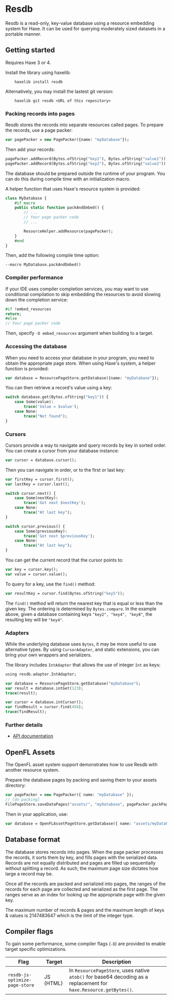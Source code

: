 Resdb
=====

Resdb is a read-only, key-value database using a resource embedding system for Haxe. It can be used for querying moderately sized datasets in a portable manner.


Getting started
---------------

Requires Haxe 3 or 4.

Install the library using haxelib:

        haxelib install resdb

Alternatively, you may install the lastest git version:

        haxelib git resdb <URL of this repository>


### Packing records into pages

Resdb stores the records into separate resources called pages. To prepare the records, use a page packer:

```haxe
var pagePacker = new PagePacker({name: "myDatabase"});
```

Then add your records:

```haxe
pagePacker.addRecord(Bytes.ofString("key1"), Bytes.ofString("value1"));
pagePacker.addRecord(Bytes.ofString("key2"), Bytes.ofString("value2"));
```

The database should be prepared outside the runtime of your program. You can do this during compile time with an initialization macro.

A helper function that uses Haxe's resource system is provided:

```haxe
class MyDatabase {
    #if macro
    public static function packAndEmbed() {
        // ...
        // Your page packer code
        // ...

        ResourceHelper.addResource(pagePacker);
    }
    #end
}
```

Then, add the following compile time option:

```
--macro MyDatabase.packAndEmbed()
```

### Compiler performance

If your IDE uses compiler completion services, you may want to use conditional compilation to skip embedding the resources to avoid slowing down the completion service:

```haxe
#if !embed_resources
return;
#else
// Your page packer code
```

Then, specify `-D embed_resources` argument when building to a target.


### Accessing the database

When you need to access your database in your program, you need to obtain the appropriate page store. When using Haxe's system, a helper function is provided:

```haxe
var database = ResourcePageStore.getDatabase({name: "myDatabase"});
```

You can then retrieve a record's value using a key:

```haxe
switch database.get(Bytes.ofString("key1")) {
    case Some(value):
        trace('Value = $value');
    case None:
        trace("Not found");
}
```

### Cursors

Cursors provide a way to navigate and query records by key in sorted order. You can create a cursor from your database instance:

```haxe
var cursor = database.cursor();
```

Then you can navigate in order, or to the first or last key:

```haxe
var firstKey = cursor.first();
var lastKey = cursor.last();

switch cursor.next() {
    case Some(nextKey):
        trace('Got next $nextKey');
    case None:
        trace("At last key");
}

switch cursor.previous() {
    case Some(previousKey):
        trace('Got next $previousKey');
    case None:
        trace("At last key");
}
```

You can get the current record that the cursor points to:

```haxe
var key = cursor.key();
var value = cursor.value();
```

To query for a key, use the `find()` method:

```haxe
var resultKey = cursor.find(Bytes.ofString("key5"));
```

The `find()` method will return the nearest key that is equal or less than the given key. The ordering is determined by `Bytes.compare`. In the example above, given a database containing keys `"key2", "key4", "key8"`, the resulting key will be `"key4"`.


### Adapters

While the underlying database uses `Bytes`, it may be more useful to use alternative types. By using `CursorAdapter`, and static extensions, you can bring your own wrappers and serializers.

The library includes `IntAdapter` that allows the use of integer `Int` as keys:

```haxe
using resdb.adapter.IntAdapter;

var database = ResourcePageStore.getDatabase("myDatabase");
var result = database.intGet(123);
trace(result);

var cursor = database.intCursor();
var findResult = cursor.find(456);
trace(findResult);
```

### Further details

* [API documentation](https://chfoo.github.io/resdb/api/)


OpenFL Assets
-------------

The OpenFL asset system support demonstrates how to use Resdb with another resource system.

Prepare the database pages by packing and saving them to your assets directory:

```haxe
var pagePacker = new PagePacker({ name: "myDatabase" });
// [do packing]
FilePageStore.saveDataPages("assets/", "myDatabase", pagePacker.packPages());
```

Then in your application, use:

```haxe
var database = OpenFLAssetPageStore.getDatabase({ name: "assets/myDatabase" });
```


Database format
---------------

The database stores records into pages. When the page packer processes the records, it sorts them by key, and fills pages with the serialized data. Records are not equally distributed and pages are filled up sequentially without splitting a record. As such, the maximum page size dictates how large a record may be.

Once all the records are packed and serialized into pages, the ranges of the records for each page are collected and serialized as the first page. The ranges serve as an index for looking up the appropriate page with the given key.

The maximum number of records & pages and the maximum length of keys & values is 2147483647 which is the limit of the integer type.


Compiler flags
--------------

To gain some performance, some compiler flags (`-D`) are provided to enable target specific optimizations.

| Flag | Target | Description |
|------|--------|-------------|
| `resdb-js-optimize-page-store` | JS (HTML) | In `ResourcePageStore`, uses native `atob()` for base64 decoding as a replacement for `haxe.Resource.getBytes()`. |
